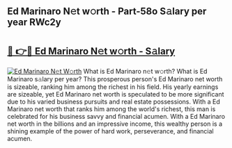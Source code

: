 ## Ed Marinaro N𝚎t w𝚘rth - Part-58o S𝚊lary per year RWc2y

# <h2><a href="http://gc55ty.nevu.top/?p=Ed+Marinaro">🔗 👉🔴 Ed Marinaro N𝚎t w𝚘rth - S𝚊lary</a></h2>

[![Ed Marinaro N𝚎t W𝚘rth](https://i.imgur.com/Oavwk0R.jpeg)](http://gc55ty.nevu.top/?p=Ed+Marinaro)
What is Ed Marinaro n𝚎t w𝚘rth? What is Ed Marinaro s𝚊lary per year?
This prosperous person's Ed Marinaro net worth is sizeable, ranking him among the richest in his field. His yearly earnings are sizeable, yet Ed Marinaro net worth is speculated to be more significant due to his varied business pursuits and real estate possessions. With a Ed Marinaro net worth that ranks him among the world's richest, this man is celebrated for his business savvy and financial acumen. With a Ed Marinaro net worth in the billions and an impressive income, this wealthy person is a shining example of the power of hard work, perseverance, and financial acumen.
